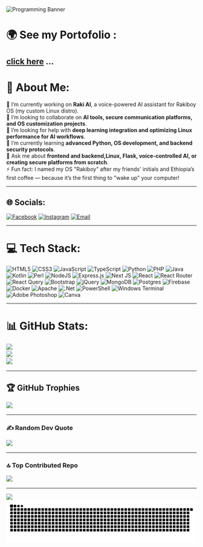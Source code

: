 ![Programming Banner](https://i.pinimg.com/originals/77/ca/a3/77caa32884d735d439ade45ba37feaf2.gif)
# 🌍 See my Portofolio :
  [click here](https://robikas.netlify.app/)
...
  ---
# 💫 About Me:
🔭 I’m currently working on **Raki AI**, a voice-powered AI assistant for Rakiboy OS (my custom Linux distro).  
👯 I’m looking to collaborate on **AI tools, secure communication platforms, and OS customization projects**.  
🤝 I’m looking for help with **deep learning integration and optimizing Linux performance for AI workflows**.  
🌱 I’m currently learning **advanced Python, OS development, and backend security protocols**.  
💬 Ask me about **frontend and backend,Linux, Flask, voice-controlled AI, or creating secure platforms from scratch**.  
⚡ Fun fact: I named my OS "Rakiboy" after my friends' initials and Ethiopia’s first coffee — because it’s the first thing to "wake up" your computer!

---

## 🌐 Socials:
[![Facebook](https://img.shields.io/badge/Facebook-%231877F2.svg?logo=Facebook&logoColor=white)](https://facebook.com/mrrobera.kassaye) 
[![Instagram](https://img.shields.io/badge/Instagram-%23E4405F.svg?logo=Instagram&logoColor=white)](https://instagram.com/mrrobotme) 
[![Email](https://img.shields.io/badge/Email-D14836?logo=gmail&logoColor=white)](mailto:roberakassaye@gmail.com)

---

# 💻 Tech Stack:
![HTML5](https://img.shields.io/badge/html5-%23E34F26.svg?style=for-the-badge&logo=html5&logoColor=white)
![CSS3](https://img.shields.io/badge/css3-%231572B6.svg?style=for-the-badge&logo=css3&logoColor=white)
![JavaScript](https://img.shields.io/badge/javascript-%23323330.svg?style=for-the-badge&logo=javascript&logoColor=%23F7DF1E)
![TypeScript](https://img.shields.io/badge/typescript-%23007ACC.svg?style=for-the-badge&logo=typescript&logoColor=white)
![Python](https://img.shields.io/badge/python-3670A0?style=for-the-badge&logo=python&logoColor=ffdd54)
![PHP](https://img.shields.io/badge/php-%23777BB4.svg?style=for-the-badge&logo=php&logoColor=white)
![Java](https://img.shields.io/badge/java-%23ED8B00.svg?style=for-the-badge&logo=openjdk&logoColor=white)
![Kotlin](https://img.shields.io/badge/kotlin-%237F52FF.svg?style=for-the-badge&logo=kotlin&logoColor=white)
![Perl](https://img.shields.io/badge/perl-%2339457E.svg?style=for-the-badge&logo=perl&logoColor=white)
![NodeJS](https://img.shields.io/badge/node.js-6DA55F?style=for-the-badge&logo=node.js&logoColor=white)
![Express.js](https://img.shields.io/badge/express.js-%23404d59.svg?style=for-the-badge&logo=express&logoColor=%2361DAFB)
![Next JS](https://img.shields.io/badge/Next-black?style=for-the-badge&logo=next.js&logoColor=white)
![React](https://img.shields.io/badge/react-%2320232a.svg?style=for-the-badge&logo=react&logoColor=%2361DAFB)
![React Router](https://img.shields.io/badge/React_Router-CA4245?style=for-the-badge&logo=react-router&logoColor=white)
![React Query](https://img.shields.io/badge/-React%20Query-FF4154?style=for-the-badge&logo=react%20query&logoColor=white)
![Bootstrap](https://img.shields.io/badge/bootstrap-%238511FA.svg?style=for-the-badge&logo=bootstrap&logoColor=white)
![jQuery](https://img.shields.io/badge/jquery-%230769AD.svg?style=for-the-badge&logo=jquery&logoColor=white)
![MongoDB](https://img.shields.io/badge/MongoDB-%234ea94b.svg?style=for-the-badge&logo=mongodb&logoColor=white)
![Postgres](https://img.shields.io/badge/postgres-%23316192.svg?style=for-the-badge&logo=postgresql&logoColor=white)
![Firebase](https://img.shields.io/badge/firebase-a08021?style=for-the-badge&logo=firebase&logoColor=ffcd34)
![Docker](https://img.shields.io/badge/docker-%230db7ed.svg?style=for-the-badge&logo=docker&logoColor=white)
![Apache](https://img.shields.io/badge/apache-%23D42029.svg?style=for-the-badge&logo=apache&logoColor=white)
![.Net](https://img.shields.io/badge/.NET-5C2D91?style=for-the-badge&logo=.net&logoColor=white)
![PowerShell](https://img.shields.io/badge/PowerShell-%235391FE.svg?style=for-the-badge&logo=powershell&logoColor=white)
![Windows Terminal](https://img.shields.io/badge/Windows%20Terminal-%234D4D4D.svg?style=for-the-badge&logo=windows-terminal&logoColor=white)
![Adobe Photoshop](https://img.shields.io/badge/adobe%20photoshop-%2331A8FF.svg?style=for-the-badge&logo=adobe%20photoshop&logoColor=white)
![Canva](https://img.shields.io/badge/Canva-%2300C4CC.svg?style=for-the-badge&logo=Canva&logoColor=white)

---

# 📊 GitHub Stats:
![](https://github-readme-stats.vercel.app/api?username=robikas19&theme=dark&hide_border=false&include_all_commits=true&count_private=false)  
![](https://streak-stats.demolab.com/?user=robikas19&theme=dark&hide_border=false)  
![](https://github-readme-stats.vercel.app/api/top-langs/?username=robikas19&theme=dark&hide_border=false&layout=compact)

---

## 🏆 GitHub Trophies
![](https://github-profile-trophy.vercel.app/?username=robikas19&theme=radical&no-frame=false&no-bg=true&margin-w=4)

---

### ✍️ Random Dev Quote
![](https://quotes-github-readme.vercel.app/api?type=vertical&theme=radical)

---

### 🔝 Top Contributed Repo
![](https://github-contributor-stats.vercel.app/api?username=robikas19&limit=5&theme=dark&combine_all_yearly_contributions=true)

---

[![](https://visitcount.itsvg.in/api?id=robikas19&icon=0&color=0)](https://visitcount.itsvg.in)
<picture>
  <source media="(prefers-color-scheme: dark)" srcset="https://raw.githubusercontent.com/robikas19/robikas19/output/github-snake-dark.svg" />
  <source media="(prefers-color-scheme: light)" srcset="https://raw.githubusercontent.com/robikas19/robikas19/output/github-snake.svg" />
  <img alt="github-snake" src="https://raw.githubusercontent.com/robikas19/robikas19/output/github-snake.svg" />
</picture>
